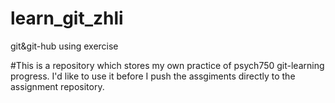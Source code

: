 # learn_git_zhli
git&amp;git-hub using exercise

#This is a repository which stores my own practice of psych750 git-learning progress. I'd like to use it before I push the assgiments directly to the assignment repository.
